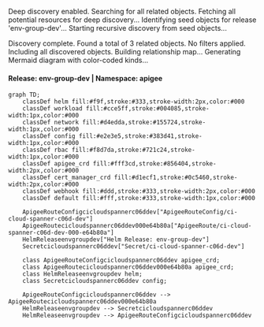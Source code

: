 Deep discovery enabled. Searching for all related objects.
Fetching all potential resources for deep discovery...
Identifying seed objects for release 'env-group-dev'...
Starting recursive discovery from seed objects...

Discovery complete. Found a total of 3 related objects.
No filters applied. Including all discovered objects.
Building relationship map...
Generating Mermaid diagram with color-coded kinds...

#### Release: env-group-dev | Namespace: apigee
```mermaid
graph TD;
    classDef helm fill:#f9f,stroke:#333,stroke-width:2px,color:#000
    classDef workload fill:#cce5ff,stroke:#004085,stroke-width:1px,color:#000
    classDef network fill:#d4edda,stroke:#155724,stroke-width:1px,color:#000
    classDef config fill:#e2e3e5,stroke:#383d41,stroke-width:1px,color:#000
    classDef rbac fill:#f8d7da,stroke:#721c24,stroke-width:1px,color:#000
    classDef apigee_crd fill:#fff3cd,stroke:#856404,stroke-width:2px,color:#000
    classDef cert_manager_crd fill:#d1ecf1,stroke:#0c5460,stroke-width:2px,color:#000
    classDef webhook fill:#ddd,stroke:#333,stroke-width:2px,color:#000
    classDef default fill:#fff,stroke:#333,stroke-width:1px,color:#000

    ApigeeRouteConfigcicloudspannerc06ddev["ApigeeRouteConfig/ci-cloud-spanner-c06d-dev"]
    ApigeeRoutecicloudspannerc06ddev000e64b80a["ApigeeRoute/ci-cloud-spanner-c06d-dev-000-e64b80a"]
    HelmReleaseenvgroupdev["Helm Release: env-group-dev"]
    Secretcicloudspannerc06ddev["Secret/ci-cloud-spanner-c06d-dev"]

    class ApigeeRouteConfigcicloudspannerc06ddev apigee_crd;
    class ApigeeRoutecicloudspannerc06ddev000e64b80a apigee_crd;
    class HelmReleaseenvgroupdev helm;
    class Secretcicloudspannerc06ddev config;

    ApigeeRouteConfigcicloudspannerc06ddev --> ApigeeRoutecicloudspannerc06ddev000e64b80a
    HelmReleaseenvgroupdev --> Secretcicloudspannerc06ddev
    HelmReleaseenvgroupdev --> ApigeeRouteConfigcicloudspannerc06ddev
```
